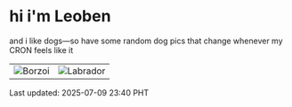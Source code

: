 # hi i'm Leoben

and i like dogs—so have some random dog pics that change whenever my CRON feels like it

|  |  |
|--------|----------|
| ![Borzoi](https://random-dog-vercel.vercel.app/api/random-borzoi?v=1752075630) | ![Labrador](https://random-dog-vercel.vercel.app/api/random-labrador?v=1752075630) |

Last updated: 2025-07-09 23:40 PHT
